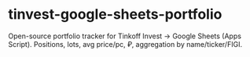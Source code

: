 # tinvest-google-sheets-portfolio
Open-source portfolio tracker for Tinkoff Invest → Google Sheets (Apps Script). Positions, lots, avg price/pc, ₽, aggregation by name/ticker/FIGI.
